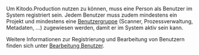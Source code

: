 Um Kitodo.Production nutzen zu können, muss eine Person als Benutzer im System registriert sein. Jedem Benutzer muss zudem mindestens ein Projekt und mindestens eine [Benutzergruppe](http://wiki.goobi.org/index.php/Benutzergruppen) (Scanner, Prozessverwaltung, Metadaten, …) zugewiesen werden, damit er im System aktiv sein kann. 

Weitere Informationen zur Registrierung und Bearbeitung von Benutzern finden sich unter [Bearbeitung Benutzer](Bearbeitung-Benutzer).